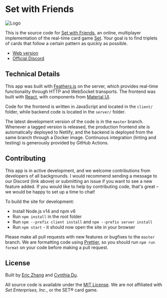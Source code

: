 # Set with Friends

![Logo](https://i.imgur.com/YTldFYX.png)

This is the source code for [Set with Friends](https://setwithfriends.com/), an
online, multiplayer implementation of the real-time card game
[Set](<https://en.wikipedia.org/wiki/Set_(card_game)>). Your goal is to find
triplets of cards that follow a certain pattern as quickly as possible.

- [Web version](https://setwithfriends.com/)
- [Official Discord](https://discord.gg/XbjJyc9)

## Technical Details

This app was built with [Feathers.js](https://feathersjs.com/) on the server,
which provides real-time functionality through HTTP and WebSocket transports.
The frontend was built with [React](https://reactjs.org/), with components from
[Material UI](https://material-ui.com/).

Code for the frontend is written in JavaScript and located in the `client/`
folder, while backend code is located in the `server/` folder.

The latest development version of the code is in the `master` branch. Whenever a
tagged version is released, the production frontend site is automatically
deployed to Netlify, and the backend is deployed from the same branch through a
Docker image. Continuous integration (linting and testing) is generously
provided by GitHub Actions.

## Contributing

This app is in active development, and we welcome contributions from developers
of all backgrounds. I would recommend sending a message to our Discord (link
above) or submitting an issue if you want to see a new feature added. If you
would like to help by contributing code, that's great – we would be happy to set
up a time to chat!

To build the site for development:

- Install Node.js v14 and npm v6
- Run `npm install` in the root folder
- Run `npm --prefix client install` and `npm --prefix server install`
- Run `npm start` - it should now open the site in your browser

Please make all pull requests with new features or bugfixes to the `master`
branch. We are formatting code using [Prettier](https://prettier.io/), so you
should run `npm run format` on your code before making a pull request.

## License

Built by [Eric Zhang](https://github.com/ekzhang) and
[Cynthia Du](https://github.com/cynthiakedu).

All source code is available under the [MIT License](LICENSE.txt). We are not
affiliated with _Set Enterprises, Inc._, or the SET® card game.
